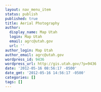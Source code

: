 ```yaml
---
layout: nav_menu_item
status: publish
published: true
title: Aerial Photography
author:
  display_name: Map Utah
  login: Map Utah
  email: agrc@utah.gov
  url: ''
author_login: Map Utah
author_email: agrc@utah.gov
wordpress_id: 9436
wordpress_url: http://gis.utah.gov/?p=9436
date: '2012-05-16 08:56:17 -0500'
date_gmt: '2012-05-16 14:56:17 -0500'
categories: []
tags: []
---
```


